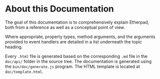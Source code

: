 # About this Documentation

<!-- type=misc -->

The goal of this documentation is to comprehensively explain Etherpad,
both from a reference as well as a conceptual point of view.

Where appropriate, property types, method arguments, and the arguments
provided to event handlers are detailed in a list underneath the topic
heading.

Every `.html` file is generated based on the corresponding
`.md` file in the `doc/api/` folder in the source tree. The
documentation is generated using the `bin/doc/generate.js` program.
The HTML template is located at `doc/template.html`.
